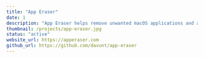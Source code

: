 ```yaml
---
title: "App Eraser"
date: 1
description: "App Eraser helps remove unwanted macOS applications and any related files that they leave behind."
thumbnail: /projects/app-eraser.jpg
status: "active"
website_url: https://apperaser.com
github_url: https://github.com/davunt/app-eraser
---
```

